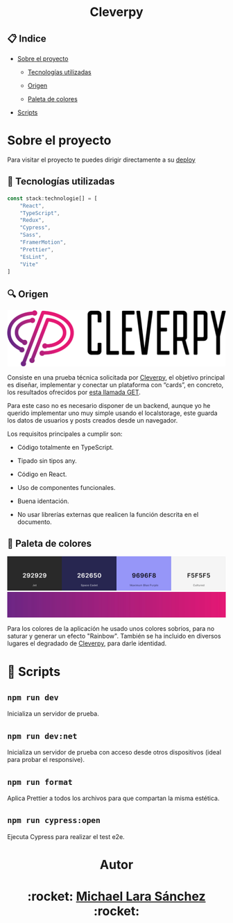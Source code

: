 <h1 align=center > Cleverpy </h1>

## :clipboard: Indice

- [Sobre el proyecto](#sobre-el-proyecto)

  - [Tecnologías utilizadas](#wrench-tecnologías-utilizadas)

  - [Origen](#mag-origen)

  - [Paleta de colores](#art-paleta-de-colores)

- [Scripts](#space_invader-scripts)

# Sobre el proyecto

Para visitar el proyecto te puedes dirigir directamente a su [deploy](https://mike-cleverpy.vercel.app/)

## :wrench: Tecnologías utilizadas

```TypeScript
const stack:technologie[] = [
    "React",
    "TypeScript",
    "Redux",
    "Cypress",
    "Sass",
    "FramerMotion",
    "Prettier",
    "EsLint",
    "Vite"
]
```

## :mag: Origen

![Cleverpy](./src/assets/Logo-Cleverpy.png)

Consiste en una prueba técnica solicitada por [Cleverpy](https://cleverpy.com/), el objetivo principal es diseñar, implementar y conectar un plataforma con “cards”, en concreto, los resultados
ofrecidos por [esta llamada GET](https://jsonplaceholder.typicode.com/posts).

Para este caso no es necesario disponer de un backend, aunque yo he querido implementar uno muy simple usando el localstorage, este guarda los datos de usuarios y posts creados desde un navegador.

Los requisitos principales a cumplir son:

- Código totalmente en TypeScript.

- Tipado sin tipos any.

- Código en React.

- Uso de componentes funcionales.

- Buena identación.

- No usar librerías externas que realicen la función descrita en el documento.

## :art: Paleta de colores

![Paleta de colores](./assets/Coolors.jpg)
![Degradado de la marca](./assets/CleverpyGradient.jpg)

Para los colores de la aplicación he usado unos colores sobrios, para no saturar y generar un efecto "Rainbow". También se ha incluido en diversos lugares el degradado de [Cleverpy](https://cleverpy.com/), para darle identidad.

# :space_invader: Scripts

## `npm run dev`

Inicializa un servidor de prueba.

## `npm run dev:net`

Inicializa un servidor de prueba con acceso desde otros dispositivos (ideal para probar el responsive).

## `npm run format`

Aplica Prettier a todos los archivos para que compartan la misma estética.

## `npm run cypress:open`

Ejecuta Cypress para realizar el test e2e.

<h1 align=center > Autor </h1>

<h1 align=center > :rocket: <a href='https://github.com/MrSetOne'>Michael Lara Sánchez</a> :rocket: </h1>
